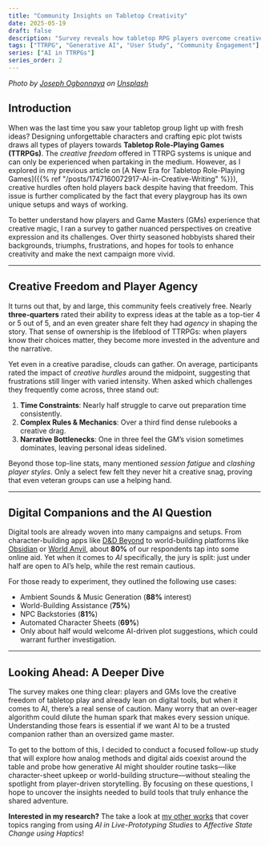 ```yaml
---
title: "Community Insights on Tabletop Creativity"
date: 2025-05-19
draft: false
description: "Survey reveals how tabletop RPG players overcome creative hurdles, leverage digital tools, and cautiously explore AI to craft unforgettable campaigns."
tags: ["TTRPG", "Generative AI", "User Study", "Community Engagement"]
series: ["AI in TTRPGs"]
series_order: 2
---
```

*Photo by [Joseph Ogbonnaya](https://unsplash.com/@joetara?utm_content=creditCopyText&utm_medium=referral&utm_source=unsplash) on [Unsplash](https://unsplash.com/photos/a-group-of-people-playing-a-game-of-baseball-Kmv8t8mZDes?utm_content=creditCopyText&utm_medium=referral&utm_source=unsplash)*

## Introduction

When was the last time you saw your tabletop group light up with fresh ideas? Designing unforgettable characters and crafting epic plot twists draws all types of players towards **Tabletop Role-Playing Games (TTRPGs)**. The *creative freedom* offered in TTRPG systems is unique and can only be experienced when partaking in the medium. However, as I explored in my previous article on [A New Era for Tabletop Role-Playing Games]({{% ref "/posts/1747160072917-AI-in-Creative-Writing" %}}), creative hurdles often hold players back despite having that freedom. This issue is further complicated by the fact that every playgroup has its own unique setups and ways of working.

To better understand how players and Game Masters (GMs) experience that creative magic, I ran a survey to gather nuanced perspectives on creative expression and its challenges. Over thirty seasoned hobbyists shared their backgrounds, triumphs, frustrations, and hopes for tools to enhance creativity and make the next campaign more vivid.

---

## Creative Freedom and Player Agency

It turns out that, by and large, this community feels creatively free. Nearly **three-quarters** rated their ability to express ideas at the table as a top-tier 4 or 5 out of 5, and an even greater share felt they had *agency* in shaping the story. That sense of ownership is the lifeblood of TTRPGs: when players know their choices matter, they become more invested in the adventure and the narrative.

Yet even in a creative paradise, clouds can gather. On average, participants rated the impact of *creative hurdles* around the midpoint, suggesting that frustrations still linger with varied intensity. When asked which challenges they frequently come across, three stand out:

1. **Time Constraints**: Nearly half struggle to carve out preparation time consistently.  
2. **Complex Rules & Mechanics**: Over a third find dense rulebooks a creative drag.  
3. **Narrative Bottlenecks**: One in three feel the GM’s vision sometimes dominates, leaving personal ideas sidelined.

Beyond those top-line stats, many mentioned *session fatigue* and *clashing player styles*. Only a select few felt they never hit a creative snag, proving that even veteran groups can use a helping hand.

---

## Digital Companions and the AI Question

Digital tools are already woven into many campaigns and setups. From character-building apps like [D&D Beyond](https://www.dndbeyond.com/) to world-building platforms like [Obsidian](https://obsidian.md/) or [World Anvil](https://www.worldanvil.com/), about **80%** of our respondents tap into some online aid. Yet when it comes to *AI* specifically, the jury is split: just under half are open to AI’s help, while the rest remain cautious.

For those ready to experiment, they outlined the following use cases:

- Ambient Sounds & Music Generation (**88%** interest)  
- World-Building Assistance (**75%**)  
- NPC Backstories (**81%**)  
- Automated Character Sheets (**69%**)  
- Only about half would welcome AI-driven plot suggestions, which could warrant further investigation.

---

## Looking Ahead: A Deeper Dive

The survey makes one thing clear: players and GMs love the creative freedom of tabletop play and already lean on digital tools, but when it comes to AI, there’s a real sense of caution. Many worry that an over-eager algorithm could dilute the human spark that makes every session unique. Understanding those fears is essential if we want AI to be a trusted companion rather than an oversized game master.

To get to the bottom of this, I decided to conduct a focused follow-up study that will explore how analog methods and digital aids coexist around the table and probe how generative AI might shoulder routine tasks—like character-sheet upkeep or world-building structure—without stealing the spotlight from player-driven storytelling. By focusing on these questions, I hope to uncover the insights needed to build tools that truly enhance the shared adventure.

**Interested in my research?** The take a look at [my other works](https://orcid.org/0000-0002-4730-7865) that cover topics ranging from using *AI in Live-Prototyping Studies* to *Affective State Change using Haptics*! 